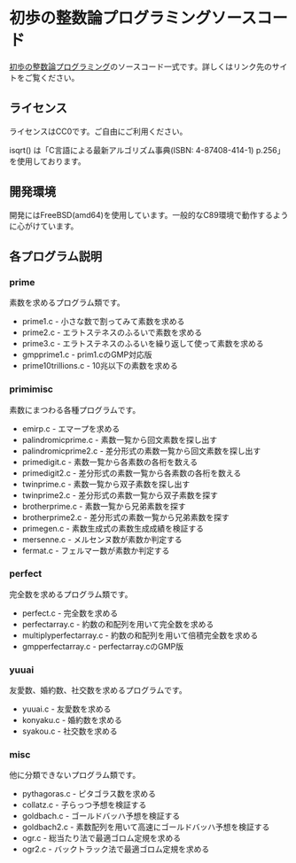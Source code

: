 # 初歩の整数論プログラミングソースコード

[初歩の整数論プログラミング](http://www.saoyagi2.net/integer/)のソースコード一式です。詳しくはリンク先のサイトをご覧ください。

## ライセンス

ライセンスはCC0です。ご自由にご利用ください。

isqrt() は「C言語による最新アルゴリズム事典(ISBN: 4-87408-414-1) p.256」を使用しております。

## 開発環境

開発にはFreeBSD(amd64)を使用しています。一般的なC89環境で動作するように心がけています。

## 各プログラム説明

### prime

素数を求めるプログラム類です。

* prime1.c - 小さな数で割ってみて素数を求める
* prime2.c - エラトステネスのふるいで素数を求める
* prime3.c - エラトステネスのふるいを繰り返して使って素数を求める
* gmpprime1.c - prim1.cのGMP対応版
* prime10trillions.c - 10兆以下の素数を求める

### primimisc

素数にまつわる各種プログラムです。

* emirp.c - エマープを求める
* palindromicprime.c - 素数一覧から回文素数を探し出す
* palindromicprime2.c - 差分形式の素数一覧から回文素数を探し出す
* primedigit.c - 素数一覧から各素数の各桁を数える
* primedigit2.c - 差分形式の素数一覧から各素数の各桁を数える
* twinprime.c - 素数一覧から双子素数を探し出す
* twinprime2.c - 差分形式の素数一覧から双子素数を探す
* brotherprime.c - 素数一覧から兄弟素数を探す
* brotherprime2.c - 差分形式の素数一覧から兄弟素数を探す
* primegen.c - 素数生成式の素数生成成績を検証する
* mersenne.c - メルセンヌ数が素数か判定する
* fermat.c - フェルマー数が素数か判定する

### perfect

完全数を求めるプログラム類です。

* perfect.c - 完全数を求める
* perfectarray.c - 約数の和配列を用いて完全数を求める
* multiplyperfectarray.c - 約数の和配列を用いて倍積完全数を求める
* gmpperfectarray.c - perfectarray.cのGMP版

### yuuai

友愛数、婚約数、社交数を求めるプログラムです。

* yuuai.c - 友愛数を求める
* konyaku.c - 婚約数を求める
* syakou.c - 社交数を求める

### misc

他に分類できないプログラム類です。

* pythagoras.c - ピタゴラス数を求める
* collatz.c - 子らっつ予想を検証する
* goldbach.c - ゴールドバッハ予想を検証する
* goldbach2.c - 素数配列を用いて高速にゴールドバッハ予想を検証する
* ogr.c - 総当たり法で最適ゴロム定規を求める
* ogr2.c - バックトラック法で最適ゴロム定規を求める
